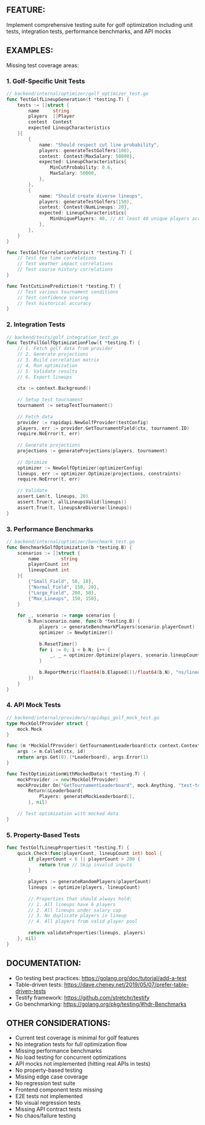 ## FEATURE:

Implement comprehensive testing suite for golf optimization including unit tests, integration tests, performance benchmarks, and API mocks

## EXAMPLES:

Missing test coverage areas:

### 1. Golf-Specific Unit Tests
```go
// backend/internal/optimizer/golf_optimizer_test.go
func TestGolfLineupGeneration(t *testing.T) {
    tests := []struct {
        name     string
        players  []Player
        contest  Contest
        expected LineupCharacteristics
    }{
        {
            name: "Should respect cut line probability",
            players: generateTestGolfers(100),
            contest: Contest{MaxSalary: 50000},
            expected: LineupCharacteristics{
                MinCutProbability: 0.6,
                MaxSalary: 50000,
            },
        },
        {
            name: "Should create diverse lineups",
            players: generateTestGolfers(150),
            contest: Contest{NumLineups: 20},
            expected: LineupCharacteristics{
                MinUniquePlayers: 40, // At least 40 unique players across 20 lineups
            },
        },
    }
}

func TestGolfCorrelationMatrix(t *testing.T) {
    // Test tee time correlations
    // Test weather impact correlations
    // Test course history correlations
}

func TestCutLinePrediction(t *testing.T) {
    // Test various tournament conditions
    // Test confidence scoring
    // Test historical accuracy
}
```

### 2. Integration Tests
```go
// backend/tests/golf_integration_test.go
func TestFullGolfOptimizationFlow(t *testing.T) {
    // 1. Fetch golf data from provider
    // 2. Generate projections
    // 3. Build correlation matrix
    // 4. Run optimization
    // 5. Validate results
    // 6. Export lineups
    
    ctx := context.Background()
    
    // Setup test tournament
    tournament := setupTestTournament()
    
    // Fetch data
    provider := rapidapi.NewGolfProvider(testConfig)
    players, err := provider.GetTournamentField(ctx, tournament.ID)
    require.NoError(t, err)
    
    // Generate projections
    projections := generateProjections(players, tournament)
    
    // Optimize
    optimizer := NewGolfOptimizer(optimizerConfig)
    lineups, err := optimizer.Optimize(projections, constraints)
    require.NoError(t, err)
    
    // Validate
    assert.Len(t, lineups, 20)
    assert.True(t, allLineupsValid(lineups))
    assert.True(t, lineupsAreDiverse(lineups))
}
```

### 3. Performance Benchmarks
```go
// backend/internal/optimizer/benchmark_test.go
func BenchmarkGolfOptimization(b *testing.B) {
    scenarios := []struct {
        name        string
        playerCount int
        lineupCount int
    }{
        {"Small_Field", 50, 10},
        {"Normal_Field", 150, 20},
        {"Large_Field", 200, 50},
        {"Max_Lineups", 150, 150},
    }
    
    for _, scenario := range scenarios {
        b.Run(scenario.name, func(b *testing.B) {
            players := generateBenchmarkPlayers(scenario.playerCount)
            optimizer := NewOptimizer()
            
            b.ResetTimer()
            for i := 0; i < b.N; i++ {
                _, _ = optimizer.Optimize(players, scenario.lineupCount)
            }
            
            b.ReportMetric(float64(b.Elapsed())/float64(b.N), "ns/lineup")
        })
    }
}
```

### 4. API Mock Tests
```go
// backend/internal/providers/rapidapi_golf_mock_test.go
type MockGolfProvider struct {
    mock.Mock
}

func (m *MockGolfProvider) GetTournamentLeaderboard(ctx context.Context, id string) (*Leaderboard, error) {
    args := m.Called(ctx, id)
    return args.Get(0).(*Leaderboard), args.Error(1)
}

func TestOptimizationWithMockedData(t *testing.T) {
    mockProvider := new(MockGolfProvider)
    mockProvider.On("GetTournamentLeaderboard", mock.Anything, "test-tournament").
        Return(&Leaderboard{
            Players: generateMockLeaderboard(),
        }, nil)
    
    // Test optimization with mocked data
}
```

### 5. Property-Based Tests
```go
func TestGolfLineupProperties(t *testing.T) {
    quick.Check(func(playerCount, lineupCount int) bool {
        if playerCount < 6 || playerCount > 200 {
            return true // Skip invalid inputs
        }
        
        players := generateRandomPlayers(playerCount)
        lineups := optimize(players, lineupCount)
        
        // Properties that should always hold:
        // 1. All lineups have 6 players
        // 2. All lineups under salary cap
        // 3. No duplicate players in lineup
        // 4. All players from valid player pool
        
        return validateProperties(lineups, players)
    }, nil)
}
```

## DOCUMENTATION:

- Go testing best practices: https://golang.org/doc/tutorial/add-a-test
- Table-driven tests: https://dave.cheney.net/2019/05/07/prefer-table-driven-tests
- Testify framework: https://github.com/stretchr/testify
- Go benchmarking: https://golang.org/pkg/testing/#hdr-Benchmarks

## OTHER CONSIDERATIONS:

- Current test coverage is minimal for golf features
- No integration tests for full optimization flow
- Missing performance benchmarks
- No load testing for concurrent optimizations
- API mocks not implemented (hitting real APIs in tests)
- No property-based testing
- Missing edge case coverage
- No regression test suite
- Frontend component tests missing
- E2E tests not implemented
- No visual regression tests
- Missing API contract tests
- No chaos/failure testing
